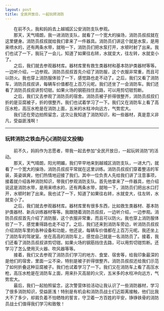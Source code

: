 ```yaml
---
layout: post
title: 全民开放日，一起玩转消防
---
```



　　在前不久，我和妈妈去上越城区公安消防支队参观。  
　　那天，天气晴朗，我一进消防支队，就看了一个宽大的操场，消防员叔叔就在这里健身。消防员叔叔就给我们拿来了一件器具。消防员们讲这个就是水泵，是用来喷水的，还有两条水带，就啪一下，消防员们把水泵打开，水顿时射了出来。我们也试了一下，我玩了一会儿，知道了如果往右转，水就变大，往左转，水就变小了。  
　　之后，我们就去参观器材库。器材库里有救生类器材和基本防护类器材等等。一边听介绍，一边参观。消防员叔叔首先介绍了消防服，这个衣服非常重，而且可以防火。我也穿上消防服体验了一下，感觉路也走不动了。之后，我们又看了消防车，消防员叔叔讲，每辆车价值都在上百万元呢。我们还坐了一会消防车。我们还看了消防员叔叔讲剪切钳。如果火场的钢筋挡住去路，可以用剪切钳剪断。  
　　之后，我们又去参观了消防员的宿舍。消防员被子折得很整齐，消防员叔叔们折的是豆腐被子，折的很整齐。我们也试着学习了一下。我们又在消防车上看了高压水枪，高压水枪是在消防上面，五米的水柱冲向远方，气势宏大。  
　　我们还在旁边拍照留念，这次让我知道了消防知识，和一些器材，真是意义非凡，受益匪浅啊！  


***
### 玩转消防之铁血丹心(消防征文投稿)  
　　前不久，妈妈作为志愿者，带我一起去参加“全民开放日，一起玩转消防”的活动。  
　　那天，天气晴朗，阳光明媚，我们早早地来到越城区消防支队，一进大门，就看了一个宽大的操场，消防员叔叔平常就在这里训练。消防员叔叔们穿着整洁的军装，英姿飒爽，他们热情地迎接了我们。其中一位负责人先给我们讲了注意事项，接着就介绍各种消防知识，带我们参观消防支队。首先他拿来了一件器具，他介绍说这是消防水带，是用来喷水的，还有两条水带，就啪一下，消防员们把出水口打开，水顿时射了出来。我也试了一下，知道了如果往右转，水就变大，往左转，水就变小了。  
　　之后，我们就去参观器材库。器材库里有很多东西，比如救生类器材、基本防护类器材、新兵训练器材等等。我跟随着消防员叔叔，一边听介绍，一边参观。消防员叔叔首先介绍了消防服，这个衣服非常重，而且可以防火。我也穿上消防服体验了一下，感觉重得路也走不动了。之后，我们还来到消防车旁边，听消防员叔叔介绍消防车里的各种设备和功能，他还说，每辆车价值都在上百万元呢。我还坐上了消防车的驾驶室。坐在高高的消防车上，感觉自己就是一名消防员了。接着，我们还看了消防员叔叔讲剪切钳。如果火场的钢筋挡住去路，可以用剪切钳剪断。还学习了怎么使用灭火器、吹风器等等。  
　　接着，我们又去参观了消防员们学习的地方、食堂、宿舍等，给我印象最深的是他们的宿舍，里面一尘不染，特别是被子折得很整齐。消防员叔叔还给我们示范了如何折叠这种豆腐被子。我们也试着学习了一下。我们又在消防车上看了高压水枪，高压水枪是在消防车上面，用来扑灭高层的火灾，五米多的水柱冲向远方，气势宏大。  
　　最后，我们一起拍照留念，这次警营体验活动让我认识了一些消防器材，学习了很多消防知识，受益匪浅！特别是有机会和消防员战士们近距离接触，他们比我大不了多少，却肩负着不怕牺牲的誓言，守卫着一方百姓的平安，铮铮铁骨的消防员战士们值得我们学习和致敬！  
